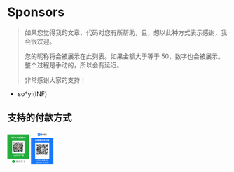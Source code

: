 # Sponsors

> 如果您觉得我的文章、代码对您有所帮助，且，想以此种方式表示感谢，我会很欢迎。
>
> 您的昵称将会被展示在此列表。如果金额大于等于 50，数字也会被展示。整个过程是手动的，所以会有延迟。
>
> 非常感谢大家的支持！

* so*yi(INF)

## 支持的付款方式

<img src="../../images/wechat-pay.jpg" width="10%">
<img src="../../images/alipay.jpg" width="10%">
